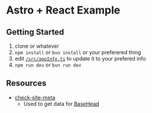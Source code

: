 # Astro + React Example

## Getting Started

1. clone or whatever
2. `npm install` or `bun install` or your preferered thing
3. edit [`/src/appInfo.ts`](/src/appInfo.ts) to update it to your prefered info
4. `npm run dev` or `bun run dev`

## Resources

- [check-site-meta](https://github.com/alfonsusac/check-site-meta)
  - Used to get data for [BaseHead](https://github.com/copperdevs/base-astro/blob/main/src/components/utility/BaseHead.astro)
